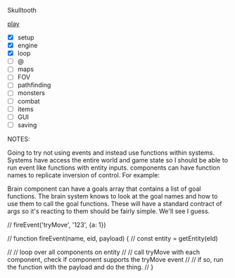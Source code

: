 Skulltooth

[play](https://luetkemj.github.io/skulltooth/)


- [x] setup
- [x] engine
- [x] loop
- [ ] @
- [ ] maps
- [ ] FOV 
- [ ] pathfinding
- [ ] monsters
- [ ] combat
- [ ] items
- [ ] GUI
- [ ] saving

NOTES:

Going to try not using events and instead use functions within systems. Systems have access the entire world and game state so I should be able to run event like functions with entity inputs. components can have function names to replicate inversion of control. For example: 

Brain component can have a goals array that contains a list of goal functions. The brain system knows to look at the goal names and how to use them to call the goal functions. These will have a standard contract of args so it's reacting to them should be fairly simple. We'll see I guess.


// fireEvent('tryMove', '123', {a: 1})

// function fireEvent(name, eid, payload) {
//     const entity = getEntity(eId)

//     // loop over all components on entity
//     // call tryMove with each component, check if component supports the tryMove event
//     // if so, run the function with the payload and do the thing.
// }



